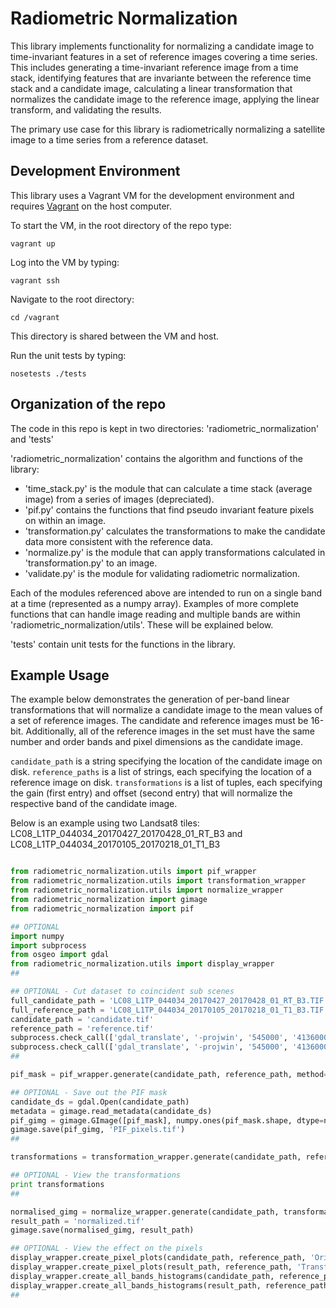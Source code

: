 # Radiometric Normalization

This library implements functionality for normalizing a candidate image to time-invariant features in a set of reference images covering a time series.  This includes generating a time-invariant reference image from a time stack, identifying features that are invariante between the reference time stack and a candidate image, calculating a linear transformation that normalizes the candidate image to the reference image, applying the linear transform, and validating the results.

The primary use case for this library is radiometrically normalizing a satellite image to a time series from a reference dataset.

## Development Environment

This library uses a Vagrant VM for the development environment and requires [Vagrant](https://www.vagrantup.com/) on the host computer.

To start the VM, in the root directory of the repo type:
```
vagrant up
```

Log into the VM by typing:
```
vagrant ssh
```

Navigate to the root directory:
```
cd /vagrant
```
This directory is shared between the VM and host.

Run the unit tests by typing:
```
nosetests ./tests
```


## Organization of the repo

The code in this repo is kept in two directories: 'radiometric_normalization' and 'tests'

'radiometric_normalization' contains the algorithm and functions of the library:
* 'time_stack.py' is the module that can calculate a time stack (average image) from a series of images (depreciated).
* 'pif.py' contains the functions that find pseudo invariant feature pixels on within an image.
* 'transformation.py' calculates the transformations to make the candidate data more consistent with the reference data.
* 'normalize.py' is the module that can apply transformations calculated in 'transformation.py' to an image.
* 'validate.py' is the module for validating radiometric normalization.

Each of the modules referenced above are intended to run on a single band at a time (represented as a numpy array). Examples of more complete functions that can handle image reading and multiple bands are within 'radiometric_normalization/utils'. These will be explained below.

'tests' contain unit tests for the functions in the library.


## Example Usage

The example below demonstrates the generation of per-band linear transformations that will normalize a candidate image to the mean values of a set of reference images. The candidate and reference images must be 16-bit. Additionally, all of the reference images in the set must have the same number and order bands and pixel dimensions as the candidate image.

`candidate_path` is a string specifying the location of the candidate image on disk. `reference_paths` is a list of strings, each specifying the location of a reference image on disk. `transformations` is a list of tuples, each specifying the gain (first entry) and offset (second entry) that will normalize the respective band of the candidate image.

Below is an example using two Landsat8 tiles: LC08_L1TP_044034_20170427_20170428_01_RT_B3 and LC08_L1TP_044034_20170105_20170218_01_T1_B3

```python

from radiometric_normalization.utils import pif_wrapper
from radiometric_normalization.utils import transformation_wrapper
from radiometric_normalization.utils import normalize_wrapper
from radiometric_normalization import gimage
from radiometric_normalization import pif

## OPTIONAL
import numpy
import subprocess
from osgeo import gdal
from radiometric_normalization.utils import display_wrapper
##

## OPTIONAL - Cut dataset to coincident sub scenes
full_candidate_path = 'LC08_L1TP_044034_20170427_20170428_01_RT_B3.TIF'
full_reference_path = 'LC08_L1TP_044034_20170105_20170218_01_T1_B3.TIF'  # Older scene
candidate_path = 'candidate.tif'
reference_path = 'reference.tif'
subprocess.check_call(['gdal_translate', '-projwin', '545000', '4136000', '601000', '4084000', full_candidate_path, candidate_path])
subprocess.check_call(['gdal_translate', '-projwin', '545000', '4136000', '601000', '4084000', full_reference_path, reference_path])
##

pif_mask = pif_wrapper.generate(candidate_path, reference_path, method='filter_alpha')

## OPTIONAL - Save out the PIF mask
candidate_ds = gdal.Open(candidate_path)
metadata = gimage.read_metadata(candidate_ds)
pif_gimg = gimage.GImage([pif_mask], numpy.ones(pif_mask.shape, dtype=numpy.bool), metadata)
gimage.save(pif_gimg, 'PIF_pixels.tif')
##

transformations = transformation_wrapper.generate(candidate_path, reference_path, pif_mask, method='linear_relationship')

## OPTIONAL - View the transformations
print transformations
##

normalised_gimg = normalize_wrapper.generate(candidate_path, transformations)
result_path = 'normalized.tif'
gimage.save(normalised_gimg, result_path)

## OPTIONAL - View the effect on the pixels
display_wrapper.create_pixel_plots(candidate_path, reference_path, 'Original')
display_wrapper.create_pixel_plots(result_path, reference_path, 'Transformed')
display_wrapper.create_all_bands_histograms(candidate_path, reference_path, 'Original')
display_wrapper.create_all_bands_histograms(result_path, reference_path, 'Transformed')
##
```
